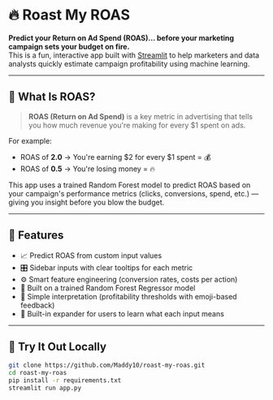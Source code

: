 # 🔥 Roast My ROAS

**Predict your Return on Ad Spend (ROAS)... before your marketing campaign sets your budget on fire.**  
This is a fun, interactive app built with [Streamlit](https://streamlit.io) to help marketers and data analysts quickly estimate campaign profitability using machine learning.

---

## 🤔 What Is ROAS?

> **ROAS (Return on Ad Spend)** is a key metric in advertising that tells you how much revenue you're making for every $1 spent on ads.

For example:
- ROAS of **2.0** → You're earning $2 for every $1 spent = 💰
- ROAS of **0.5** → You're losing money = 🔥

This app uses a trained Random Forest model to predict ROAS based on your campaign's performance metrics (clicks, conversions, spend, etc.) — giving you insight before you blow the budget.

---

## 🚀 Features

- 📈 Predict ROAS from custom input values
- 🎛️ Sidebar inputs with clear tooltips for each metric
- ⚙️ Smart feature engineering (conversion rates, costs per action)
- 🤖 Built on a trained Random Forest Regressor model
- 🧠 Simple interpretation (profitability thresholds with emoji-based feedback)
- 🧾 Built-in expander for users to learn what each input means

---

## 🧪 Try It Out Locally

```bash
git clone https://github.com/Maddy10/roast-my-roas.git
cd roast-my-roas
pip install -r requirements.txt
streamlit run app.py
